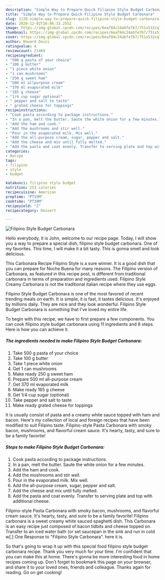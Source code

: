 ```yaml
---
description: "Simple Way to Prepare Quick Filipino Style Budget Carbonara"
title: "Simple Way to Prepare Quick Filipino Style Budget Carbonara"
slug: 1139-simple-way-to-prepare-quick-filipino-style-budget-carbonara
date: 2020-12-02T16:46:33.255Z
image: https://img-global.cpcdn.com/recipes/6eaf84c24abfe7b7/751x532cq70/filipino-style-budget-carbonara-recipe-main-photo.jpg
thumbnail: https://img-global.cpcdn.com/recipes/6eaf84c24abfe7b7/751x532cq70/filipino-style-budget-carbonara-recipe-main-photo.jpg
cover: https://img-global.cpcdn.com/recipes/6eaf84c24abfe7b7/751x532cq70/filipino-style-budget-carbonara-recipe-main-photo.jpg
author: Howard Davis
ratingvalue: 4
reviewcount: 21469
recipeingredient:
- "500 g pasta of your choice"
- "100 g butter"
- "1 piece white onion"
- "1 can mushrooms"
- "250 g sweet ham"
- "500 ml allpurpose cream"
- "370 ml evaporated milk"
- "165 g cheese"
- "1/4 cup sugar optional"
- " pepper and salt to taste"
- " grated cheese for toppings"
recipeinstructions:
- "Cook pasta according to package instructions."
- "In a pan, melt the butter. Saute the white onion for a few minutes."
- "Add the ham and cook."
- "Add the mushrooms and stir well."
- "Pour in the evaporated milk. Mix well."
- "Add the all-purpose cream, sugar, pepper and salt."
- "Add the cheese and mix until fully melted."
- "Add the pasta and coat evenly. Transfer to serving plate and top with additional cheese."
categories:
- Recipe
tags:
- filipino
- style
- budget

katakunci: filipino style budget 
nutrition: 253 calories
recipecuisine: American
preptime: "PT15M"
cooktime: "PT39M"
recipeyield: "2"
recipecategory: Dessert

---
```



![Filipino Style Budget Carbonara](https://img-global.cpcdn.com/recipes/6eaf84c24abfe7b7/751x532cq70/filipino-style-budget-carbonara-recipe-main-photo.jpg)

Hello everybody, it is John, welcome to our recipe page. Today, I will show you a way to prepare a special dish, filipino style budget carbonara. One of my favorites. This time, I will make it a bit tasty. This is gonna smell and look delicious.

This Carbonara Recipe Filipino Style is a sure winner. It is a good dish that you can prepare for Noche Buena for many reasons. The Filipino version of Carbonara, as featured in this recipe post, is different from traditional carbonara in terms of preparation and ingredients used. Filipino Style Creamy Carbonara is not the traditional italian recipe where they use eggs.

Filipino Style Budget Carbonara is one of the most favored of recent trending meals on earth. It is simple, it is fast, it tastes delicious. It's enjoyed by millions daily. They are nice and they look wonderful. Filipino Style Budget Carbonara is something that I've loved my entire life.


To begin with this recipe, we have to first prepare a few components. You can cook filipino style budget carbonara using 11 ingredients and 8 steps. Here is how you can achieve it.

<!--inarticleads1-->

##### The ingredients needed to make Filipino Style Budget Carbonara:

1. Take 500 g pasta of your choice
1. Take 100 g butter
1. Take 1 piece white onion
1. Get 1 can mushrooms
1. Make ready 250 g sweet ham
1. Prepare 500 ml all-purpose cream
1. Get 370 ml evaporated milk
1. Make ready 165 g cheese
1. Get 1/4 cup sugar (optional)
1. Take  pepper and salt to taste
1. Make ready  grated cheese for toppings


It is usually consist of pasta and a creamy white sauce topped with ham and bacon. Here&#39;s my collection of local and foreign recipes that have been modified to suit Filipino taste. Filipino-style Pasta Carbonara with smoky bacon, mushrooms, and flavorful cream sauce. It&#39;s hearty, tasty, and sure to be a family favorite! 

<!--inarticleads2-->

##### Steps to make Filipino Style Budget Carbonara:

1. Cook pasta according to package instructions.
1. In a pan, melt the butter. Saute the white onion for a few minutes.
1. Add the ham and cook.
1. Add the mushrooms and stir well.
1. Pour in the evaporated milk. Mix well.
1. Add the all-purpose cream, sugar, pepper and salt.
1. Add the cheese and mix until fully melted.
1. Add the pasta and coat evenly. Transfer to serving plate and top with additional cheese.


Filipino-style Pasta Carbonara with smoky bacon, mushrooms, and flavorful cream sauce. It&#39;s hearty, tasty, and sure to be a family favorite! Filipino carbonara is a sweet creamy white sauced spaghetti dish. This Carbonara is an easy recipe just composed of bacon tidbits and cheese topped on. Transfer to an iced water bath (or set saucepan in the sink and run in cold w[.] One Response to &#34;Filipino Style Carbonara&#34;. here it is. 

So that's going to wrap it up with this special food filipino style budget carbonara recipe. Thank you very much for your time. I'm confident that you can make this at home. There's gonna be more interesting food in home recipes coming up. Don't forget to bookmark this page on your browser, and share it to your loved ones, friends and colleague. Thanks again for reading. Go on get cooking!
